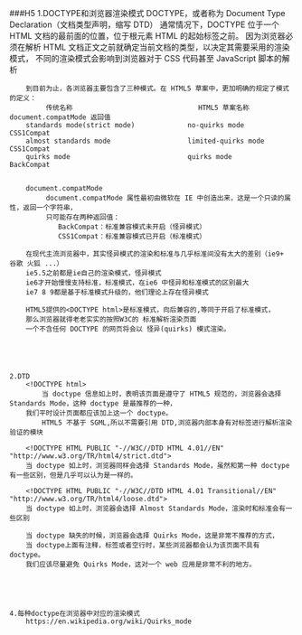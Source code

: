 ###H5
	1.DOCTYPE和浏览器渲染模式
		DOCTYPE，或者称为 Document Type Declaration（文档类型声明，缩写 DTD）
		通常情况下，DOCTYPE 位于一个 HTML 文档的最前面的位置，位于根元素 HTML 的起始标签之前。
		因为浏览器必须在解析 HTML 文档正文之前就确定当前文档的类型，以决定其需要采用的渲染模式，
		不同的渲染模式会影响到浏览器对于 CSS 代码甚至 JavaScript 脚本的解析
		
		
		到目前为止，各浏览器主要包含了三种模式。在 HTML5 草案中，更加明确的规定了模式的定义：
		  	 传统名称	    				  		HTML5 草案名称				document.compatMode 返回值
		standards mode(strict mode) 			no-quirks mode				        CSS1Compat
		almost standards mode					limited-quirks mode			        CSS1Compat
		quirks mode								quirks mode					        BackCompat
	
	
		document.compatMode
			 document.compatMode 属性最初由微软在 IE 中创造出来，这是一个只读的属性，返回一个字符串，
			 只可能存在两种返回值：
				BackCompat：标准兼容模式未开启（怪异模式）
				CSS1Compat：标准兼容模式已开启（标准模式）
	
		在现代主流浏览器中，其实怪异模式的渲染和标准与几乎标准间没有太大的差别（ie9+ 谷歌 火狐 ...）
	    ie5.5之前都是ie自己的渲染模式，怪异模式
	    ie6才开始慢慢支持标准，标准模式，在ie6 中怪异和标准模式的区别最大
	    ie7 8 9都是基于标准模式升级的，他们理论上存在怪异模式
	
		HTML5提供的<DOCTYPE html>是标准模式，向后兼容的,等同于开启了标准模式，
		那么浏览器就得老老实实的按照W3C的 标准解析渲染页面
		一个不含任何 DOCTYPE 的网页将会以 怪异(quirks) 模式渲染。
		
		
		
		
		
	2.DTD
		<!DOCTYPE html>
			当 doctype 信息如上时，表明该页面是遵守了 HTML5 规范的，浏览器会选择 Standards Mode，这种 doctype 是最推荐的一种，
		我们平时设计页面都应该加上这一个 doctype。
			HTML5 不基于 SGML,所以不需要引用 DTD,浏览器内部本身有对标签进行解析渲染验证的模块
		
		<!DOCTYPE HTML PUBLIC "-//W3C//DTD HTML 4.01//EN" "http://www.w3.org/TR/html4/strict.dtd">
		当 doctype 如上时，浏览器同样会选择 Standards Mode，虽然和第一种 doctype 有一些区别，但是几乎可以认为是一样的。

		<!DOCTYPE HTML PUBLIC "-//W3C//DTD HTML 4.01 Transitional//EN" "http://www.w3.org/TR/html4/loose.dtd">
		当 doctype 如上时，浏览器会选择 Almost Standards Mode，渲染时和标准会有一些区别

		当 doctype 缺失的时候，浏览器会选择 Quirks Mode，这是非常不推荐的方式，
		当 doctype上面有注释，标签或者空行时，某些浏览器都会认为该页面不具有doctype。
		我们应该尽量避免 Quirks Mode，这对一个 web 应用是非常不利的地方。
		
	
	
	  
		 
	4.每种doctype在浏览器中对应的渲染模式
		https://en.wikipedia.org/wiki/Quirks_mode
				
				
	
	